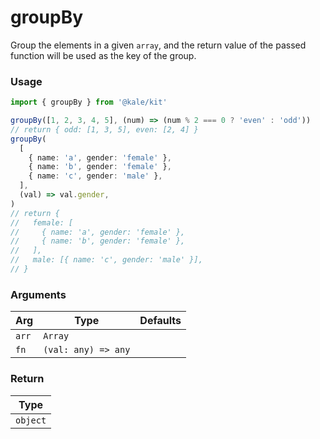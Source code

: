 # groupBy

Group the elements in a given `array`, and the return value of the passed function will be used as the key of the group.

### Usage

```ts
import { groupBy } from '@kale/kit'

groupBy([1, 2, 3, 4, 5], (num) => (num % 2 === 0 ? 'even' : 'odd'))
// return { odd: [1, 3, 5], even: [2, 4] }
groupBy(
  [
    { name: 'a', gender: 'female' },
    { name: 'b', gender: 'female' },
    { name: 'c', gender: 'male' },
  ],
  (val) => val.gender,
)
// return {
//   female: [
//     { name: 'a', gender: 'female' },
//     { name: 'b', gender: 'female' },
//   ],
//   male: [{ name: 'c', gender: 'male' }],
// }
```

### Arguments

| Arg   | Type                | Defaults |
| ----- | ------------------- | -------- |
| `arr` | `Array`             |          |
| `fn`  | `(val: any) => any` |          |

### Return

| Type     |
| -------- |
| `object` |
